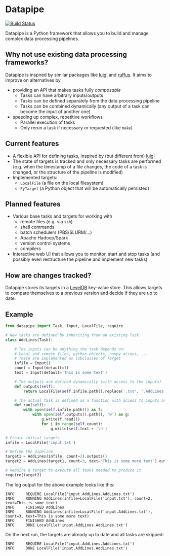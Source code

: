 
# Datapipe

[![Build Status](https://travis-ci.org/ibab/datapipe.svg?branch=master)](https://travis-ci.org/ibab/datapipe)

Datapipe is a Python framework that allows you to build and manage complex data processing pipelines.

## Why not use existing data processing frameworks? 

Datapipe is inspired by similar packages like [luigi](https://github.com/spotify/luigi) and [ruffus](http://www.ruffus.org.uk/).
It aims to improve on alternatives by

 - providing an API that makes tasks fully *composable* 
   - Tasks can have arbitrary inputs/outputs
   - Tasks can be defined separately from the data processing pipeline
   - Tasks can be combined dynamically (any output of a task can become the input of another one)
 - speeding up complex, repetitive workflows
   - Parallel execution of tasks
   - Only rerun a task if necessary or requested (like `make`)

## Current features

 - A flexible API for defining tasks, inspired by (but different from) [luigi](https://github.com/spotify/luigi)
 - The state of targets is tracked and only necessary tasks are performed (e.g. when the timestamp of a file changes, the code of a task is changed, or the structure of the pipeline is modified)
 - Implemented targets:
   - `LocalFile` (a file on the local filesystem)
   - `PyTarget` (a Python object that will be automatically persisted)

## Planned features

 - Various base tasks and targets for working with
   - remote files (e.g. via `ssh`)
   - shell commands
   - batch schedulers (PBS/SLURM/…)
   - Apache Hadoop/Spark
   - version control systems
   - compilers
 - Interactive web UI that allows you to monitor, start and stop tasks
   (and possibly even restructure the pipeline and implement new tasks)

## How are changes tracked?

Datapipe stores its targets in a [LevelDB](http://leveldb.org/) key-value store.
This allows targets to compare themselves to a previous version and decide if they are up to date.

## Example

```python
from datapipe import Task, Input, LocalFile, require

# New tasks are defined by inheriting from an existing Task
class AddLines(Task):

    # The inputs can be anything the task depends on:
    # Local and remote files, python objects, numpy arrays, ...
    # These are implemented as subclasses of Target
    infile = Input()
    count = Input(default=1)
    text = Input(default='This is some text')

    # The outputs are defined dynamically (with access to the inputs)
    def outputs(self):
        return LocalFile(self.infile.path().replace('.txt', '.AddLines.txt'))

    # The actual task is defined as a function with access to inputs and outputs
    def run(self):
        with open(self.infile.path()) as f:
            with open(self.outputs().path(), 'w') as g:
                g.write(f.read())
                for i in range(self.count):
                    g.write(self.text + '\n')

# Create initial targets
infile = LocalFile('input.txt')

# Define the pipeline
target1 = AddLines(infile, count=2).outputs()
target2 = AddLines(target1, count=3, text='This is some more text').outputs()

# Require a target to execute all tasks needed to produce it
require(target2)
```

The log output for the above example looks like this:
```
INFO     REQUIRE LocalFile('input.AddLines.AddLines.txt')
INFO     RUNNING AddLines(infile=LocalFile('input.txt'), count=2, text=This is some text)
INFO     FINISHED AddLines
INFO     RUNNING AddLines(infile=LocalFile('input.AddLines.txt'), count=3, text=This is some more text)
INFO     FINISHED AddLines
INFO     DONE LocalFile('input.AddLines.AddLines.txt')
```

On the next run, the targets are already up to date and all tasks are skipped:
```
INFO     REQUIRE LocalFile('input.AddLines.AddLines.txt')
INFO     DONE LocalFile('input.AddLines.AddLines.txt')
```

